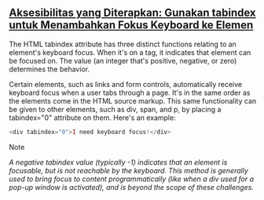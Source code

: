 ## [Aksesibilitas yang Diterapkan: Gunakan tabindex untuk Menambahkan Fokus Keyboard ke Elemen](https://learn.freecodecamp.org/responsive-web-design/applied-accessibility/use-tabindex-to-add-keyboard-focus-to-an-element)

The HTML tabindex attribute has three distinct functions relating to an element's keyboard focus. When it's on a tag, it indicates that element can be focused on. The value \(an integer that's positive, negative, or zero\) determines the behavior.



Certain elements, such as links and form controls, automatically receive keyboard focus when a user tabs through a page. It's in the same order as the elements come in the HTML source markup. This same functionality can be given to other elements, such as div, span, and p, by placing a tabindex="0" attribute on them. Here's an example:

```php
<div tabindex="0">I need keyboard focus!</div>
```

Note

_A negative tabindex value \(typically -1\) indicates that an element is focusable, but is not reachable by the keyboard. This method is generally used to bring focus to content programmatically \(like when a div used for a pop-up window is activated\), and is beyond the scope of these challenges._

